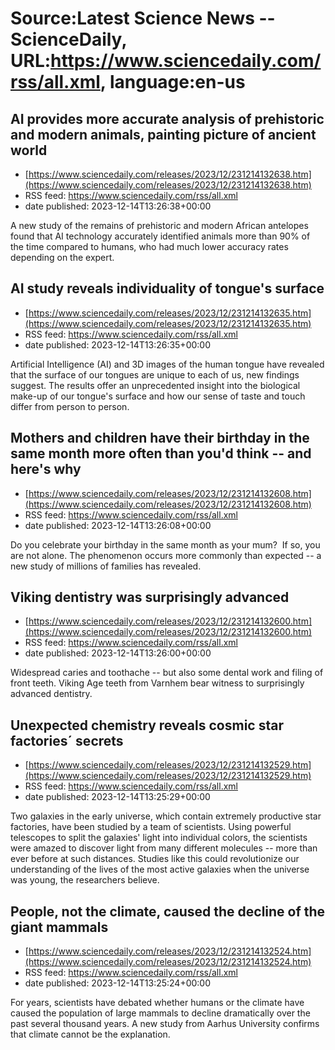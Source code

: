 # Source:Latest Science News -- ScienceDaily, URL:https://www.sciencedaily.com/rss/all.xml, language:en-us

## AI provides more accurate analysis of prehistoric and modern animals, painting picture of ancient world
 - [https://www.sciencedaily.com/releases/2023/12/231214132638.htm](https://www.sciencedaily.com/releases/2023/12/231214132638.htm)
 - RSS feed: https://www.sciencedaily.com/rss/all.xml
 - date published: 2023-12-14T13:26:38+00:00

A new study of the remains of prehistoric and modern African antelopes found that AI technology accurately identified animals more than 90% of the time compared to humans, who had much lower accuracy rates depending on the expert.

## AI study reveals individuality of tongue's surface
 - [https://www.sciencedaily.com/releases/2023/12/231214132635.htm](https://www.sciencedaily.com/releases/2023/12/231214132635.htm)
 - RSS feed: https://www.sciencedaily.com/rss/all.xml
 - date published: 2023-12-14T13:26:35+00:00

Artificial Intelligence (AI) and 3D images of the human tongue have revealed that the surface of our tongues are unique to each of us, new findings suggest. The results offer an unprecedented insight into the biological make-up of our tongue's surface and how our sense of taste and touch differ from person to person.

## Mothers and children have their birthday in the same month more often than you'd think -- and here's why
 - [https://www.sciencedaily.com/releases/2023/12/231214132608.htm](https://www.sciencedaily.com/releases/2023/12/231214132608.htm)
 - RSS feed: https://www.sciencedaily.com/rss/all.xml
 - date published: 2023-12-14T13:26:08+00:00

Do you celebrate your birthday in the same month as your mum?  If so, you are not alone. The phenomenon occurs more commonly than expected -- a new study of millions of families has revealed.

## Viking dentistry was surprisingly advanced
 - [https://www.sciencedaily.com/releases/2023/12/231214132600.htm](https://www.sciencedaily.com/releases/2023/12/231214132600.htm)
 - RSS feed: https://www.sciencedaily.com/rss/all.xml
 - date published: 2023-12-14T13:26:00+00:00

Widespread caries and toothache -- but also some dental work and filing of front teeth. Viking Age teeth from Varnhem bear witness to surprisingly advanced dentistry.

## Unexpected chemistry reveals cosmic star factories´ secrets
 - [https://www.sciencedaily.com/releases/2023/12/231214132529.htm](https://www.sciencedaily.com/releases/2023/12/231214132529.htm)
 - RSS feed: https://www.sciencedaily.com/rss/all.xml
 - date published: 2023-12-14T13:25:29+00:00

Two galaxies in the early universe, which contain extremely productive star factories, have been studied by a team of scientists. Using powerful telescopes to split the galaxies' light into individual colors, the scientists were amazed to discover light from many different molecules -- more than ever before at such distances. Studies like this could revolutionize our understanding of the lives of the most active galaxies when the universe was young, the researchers believe.

## People, not the climate, caused the decline of the giant mammals
 - [https://www.sciencedaily.com/releases/2023/12/231214132524.htm](https://www.sciencedaily.com/releases/2023/12/231214132524.htm)
 - RSS feed: https://www.sciencedaily.com/rss/all.xml
 - date published: 2023-12-14T13:25:24+00:00

For years, scientists have debated whether humans or the climate have caused the population of large mammals to decline dramatically over the past several thousand years. A new study from Aarhus University confirms that climate cannot be the explanation.

